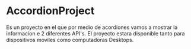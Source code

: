 # AccordionProject

Es un proyecto en el que por medio de acordiones vamos a mostrar la informacion e 2 diferentes API's. El proyecto
estara disponible tanto para dispositivos moviles como computadoras Desktops. 
